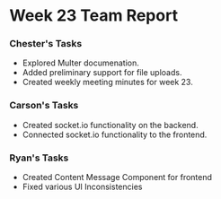 # Week 23 Team Report

### Chester's Tasks

- Explored Multer documenation.
- Added preliminary support for file uploads.
- Created weekly meeting minutes for week 23.

### Carson's Tasks

- Created socket.io functionality on the backend.
- Connected socket.io functionality to the frontend.

### Ryan's Tasks 

- Created Content Message Component for frontend
- Fixed various UI Inconsistencies 
